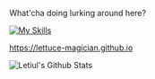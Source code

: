 What'cha doing lurking around here?

[![My Skills](https://skillicons.dev/icons?i=lua,robloxstudio,vscode,tailwind,html)](https://skillicons.dev)

https://lettuce-magician.github.io

![Letiul's Github Stats](https://github-readme-stats.vercel.app/api?username=lettuce-magician&show_icons=true&theme=radical)
